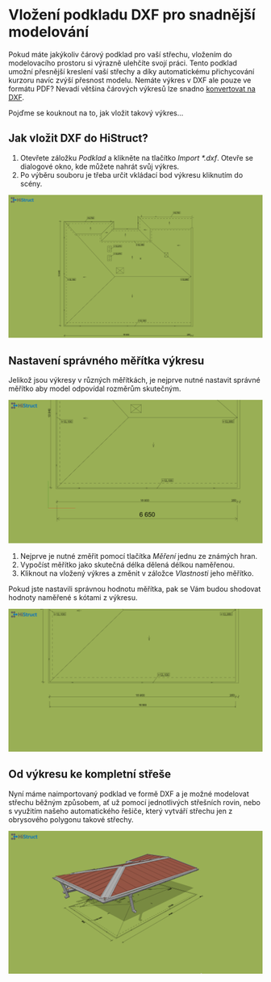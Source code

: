 # Vložení podkladu DXF pro snadnější modelování

Pokud máte jakýkoliv čárový podklad pro vaší střechu, vložením do modelovacího prostoru si výrazně ulehčíte svojí práci. Tento podklad umožní přesnější kreslení vaší střechy a díky automatickému přichycování kurzoru navíc zvýší přesnost modelu. Nemáte výkres v DXF ale pouze ve formátu PDF? Nevadí většina čárových výkresů lze snadno [konvertovat na DXF](convertPdfToDxf.md). 

Pojďme se kouknout na to, jak vložit takový výkres...

## Jak vložit DXF do HiStruct?

1. Otevřete záložku *Podklad* a klikněte na tlačítko *Import \*.dxf*. Otevře se dialogové okno, kde můžete nahrát svůj výkres.
2. Po výběru souboru je třeba určit vkládací bod výkresu kliknutím do scény.

![Model DXF](img/importDXF.png)

## Nastavení správného měřítka výkresu
Jelikož jsou výkresy v různých měřítkách, je nejprve nutné nastavit správné měřítko aby model odpovídal rozměrům skutečným. 

![Model DXF](img/dxfNoScale.png)

1. Nejprve je nutné změřit pomocí tlačítka *Měření* jednu ze známých hran.
2. Vypočíst měřítko jako skutečná délka dělená délkou naměřenou.
3. Kliknout na vložený výkres a změnit v záložce *Vlastnosti* jeho měřítko.

Pokud jste nastavili správnou hodnotu měřítka, pak se Vám budou shodovat hodnoty naměřené s kótami z výkresu. 

![Model DXF](img/dxfWithScale.png)

## Od výkresu ke kompletní střeše
Nyní máme naimportovaný podklad ve formě DXF a je možné modelovat střechu běžným způsobem, ať už pomocí jednotlivých střešních rovin, nebo s využitím našeho automatického řešiče, který vytváří střechu jen z obrysového polygonu takové střechy.

![Model DXF](img/dxfRoof.png)

